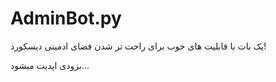 # AdminBot.py
یک بات با قابلیت های خوب برای راحت تر شدن فضای ادمینی دیسکورد!

بزودی اپدیت میشود...


